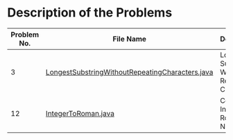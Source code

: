 # Description of the Problems  

| Problem No. | File Name                                                   | Description                                      | Difficulty |
|-------------|-------------------------------------------------------------|--------------------------------------------------|------------|
| 3           | [LongestSubstringWithoutRepeatingCharacters.java](LongestSubstringWithoutRepeatingCharacters.java) | Longest Substring Without Repeating Characters   | Medium     |
| 12          | [IntegerToRoman.java](IntegerToRoman.java)                   | Convert Integer to Roman Numerals                | Medium     |
